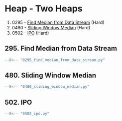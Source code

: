 # Heap - Two Heaps

1. 0295 - [Find Median from Data Stream](https://leetcode.com/problems/find-median-from-data-stream/) (Hard)
2. 0480 - [Sliding Window Median](https://leetcode.com/problems/sliding-window-median/) (Hard)
3. 0502 - [IPO](https://leetcode.com/problems/ipo/) (Hard)

## 295. Find Median from Data Stream

```python
--8<-- "0295_find_median_from_data_stream.py"
```

## 480. Sliding Window Median

```python
--8<-- "0480_sliding_window_median.py"
```

## 502. IPO

```python
--8<-- "0502_ipo.py"
```
